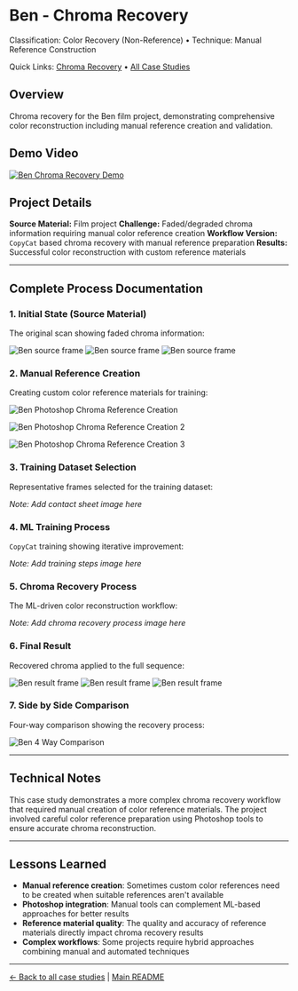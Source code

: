 # Ben - Chroma Recovery

Classification: Color Recovery (Non-Reference) • Technique: Manual Reference Construction

Quick Links: [Chroma Recovery](../chroma-recovery.md) • [All Case Studies](../case-studies.md)

## Overview
Chroma recovery for the Ben film project, demonstrating comprehensive color reconstruction including manual reference creation and validation.

## Demo Video

[![Ben Chroma Recovery Demo](https://img.youtube.com/vi/1EhvuqNN0eo/0.jpg)](https://www.youtube.com/watch?v=1EhvuqNN0eo)

## Project Details

**Source Material:** Film project
**Challenge:** Faded/degraded chroma information requiring manual color reference creation
**Workflow Version:** `CopyCat` based chroma recovery with manual reference preparation
**Results:** Successful color reconstruction with custom reference materials

---

## Complete Process Documentation

### 1. Initial State (Source Material)
The original scan showing faded chroma information:

![Ben source frame](../images_kebab/ben-tlr-00103905.png)
![Ben source frame](../images_kebab/ben-tlr-00103936.png)
![Ben source frame](../images_kebab/ben-tlr-00103961.png)

### 2. Manual Reference Creation
Creating custom color reference materials for training:

![Ben Photoshop Chroma Reference Creation](../images_kebab/ben-photoshop-chroma-reference-creation.jpeg)

![Ben Photoshop Chroma Reference Creation 2](../images_kebab/ben-photoshop-chroma-reference-creation-2.jpeg)

![Ben Photoshop Chroma Reference Creation 3](../images_kebab/ben-photoshop-chroma-reference-creation-3.jpeg)

### 3. Training Dataset Selection
Representative frames selected for the training dataset:

*Note: Add contact sheet image here*

### 4. ML Training Process
`CopyCat` training showing iterative improvement:

*Note: Add training steps image here*

### 5. Chroma Recovery Process
The ML-driven color reconstruction workflow:

*Note: Add chroma recovery process image here*

### 6. Final Result
Recovered chroma applied to the full sequence:

![Ben result frame](../images_kebab/ben-tlr-00104608.png)
![Ben result frame](../images_kebab/ben-tlr-00104625.png)
![Ben result frame](../images_kebab/ben-tlr-00104648.png)

### 7. Side by Side Comparison
Four-way comparison showing the recovery process:

![Ben 4 Way Comparison](../images_kebab/ben-4-way-comparison.jpeg)

---

## Technical Notes

This case study demonstrates a more complex chroma recovery workflow that required manual creation of color reference materials. The project involved careful color reference preparation using Photoshop tools to ensure accurate chroma reconstruction.

---

## Lessons Learned

- **Manual reference creation**: Sometimes custom color references need to be created when suitable references aren't available
- **Photoshop integration**: Manual tools can complement ML-based approaches for better results
- **Reference material quality**: The quality and accuracy of reference materials directly impact chroma recovery results
- **Complex workflows**: Some projects require hybrid approaches combining manual and automated techniques

---

[← Back to all case studies](../case-studies.md) | [Main README](../../README.md)
